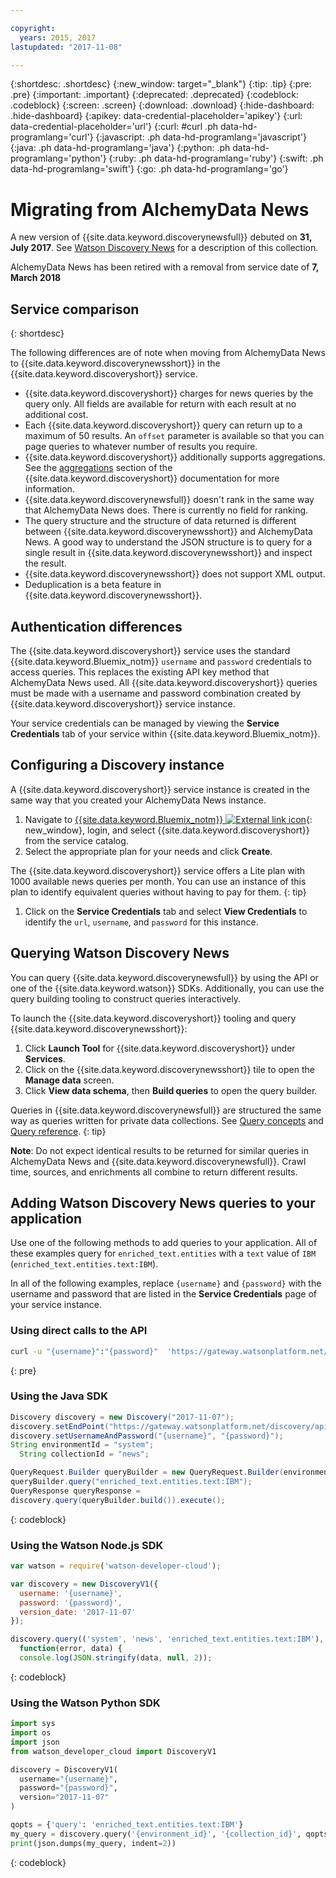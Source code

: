 ```yaml
---

copyright:
  years: 2015, 2017
lastupdated: "2017-11-08"

---
```


{:shortdesc: .shortdesc}
{:new_window: target="_blank"}
{:tip: .tip}
{:pre: .pre}
{:important: .important}
{:deprecated: .deprecated}
{:codeblock: .codeblock}
{:screen: .screen}
{:download: .download}
{:hide-dashboard: .hide-dashboard}
{:apikey: data-credential-placeholder='apikey'} 
{:url: data-credential-placeholder='url'}
{:curl: #curl .ph data-hd-programlang='curl'}
{:javascript: .ph data-hd-programlang='javascript'}
{:java: .ph data-hd-programlang='java'}
{:python: .ph data-hd-programlang='python'}
{:ruby: .ph data-hd-programlang='ruby'}
{:swift: .ph data-hd-programlang='swift'}
{:go: .ph data-hd-programlang='go'}

# Migrating from AlchemyData News

A new version of {{site.data.keyword.discoverynewsfull}} debuted on **31, July 2017**. See [Watson Discovery News](/docs/services/discovery/watson-discovery-news.html) for a description of this collection.

AlchemyData News has been retired with a removal from service date of **7, March 2018**

## Service comparison
{: shortdesc}

The following differences are of note when moving from AlchemyData News to {{site.data.keyword.discoverynewsshort}} in the {{site.data.keyword.discoveryshort}} service.

- {{site.data.keyword.discoveryshort}} charges for news queries by the query only. All fields are available for return with each result at no additional cost.
- Each {{site.data.keyword.discoveryshort}} query can return up to a maximum of 50 results. An `offset` parameter is available so that you can page queries to whatever number of results you require.
- {{site.data.keyword.discoveryshort}} additionally supports aggregations. See the [aggregations](/docs/services/discovery/query-reference.html#aggregations) section of the {{site.data.keyword.discoveryshort}} documentation for more information.
- {{site.data.keyword.discoverynewsfull}} doesn't rank in the same way that AlchemyData News does. There is currently no field for ranking.
- The query structure and the structure of data returned is different between {{site.data.keyword.discoverynewsshort}} and AlchemyData News. A good way to understand the JSON structure is to query for a single result in {{site.data.keyword.discoverynewsshort}} and inspect the result.
- {{site.data.keyword.discoverynewsshort}} does not support XML output.
- Deduplication is a beta feature in {{site.data.keyword.discoverynewsshort}}.

## Authentication differences

The {{site.data.keyword.discoveryshort}} service uses the standard {{site.data.keyword.Bluemix_notm}} `username` and `password` credentials to access queries. This replaces the existing API key method that AlchemyData News used. All {{site.data.keyword.discoveryshort}} queries must be made with a username and password combination created by {{site.data.keyword.discoveryshort}} service instance.

Your service credentials can be managed by viewing the **Service Credentials** tab of your service within {{site.data.keyword.Bluemix_notm}}.

## Configuring a Discovery instance

A {{site.data.keyword.discoveryshort}} service instance is created in the same way that you created your AlchemyData News instance.

1. Navigate to [{{site.data.keyword.Bluemix_notm}} ![External link icon](../../icons/launch-glyph.svg "External link icon")](https://console.ng.bluemix.net/catalog/services/discovery/){: new_window}, login, and select {{site.data.keyword.discoveryshort}} from the service catalog.
1. Select the appropriate plan for your needs and click **Create**.

  The {{site.data.keyword.discoveryshort}} service offers a Lite plan with 1000 available news queries per month. You can use an instance of this plan to identify equivalent queries without having to pay for them.
  {: tip}

1. Click on the **Service Credentials** tab and select **View Credentials** to identify the `url`, `username`, and `password` for this instance.

## Querying Watson Discovery News

You can query {{site.data.keyword.discoverynewsfull}} by using the API or one of the {{site.data.keyword.watson}} SDKs. Additionally, you can use the query building tooling to construct queries interactively.

To launch the {{site.data.keyword.discoveryshort}} tooling and query {{site.data.keyword.discoverynewsshort}}:

1. Click **Launch Tool** for {{site.data.keyword.discoveryshort}} under **Services**.
1. Click on the {{site.data.keyword.discoverynewsshort}} tile to open the **Manage data** screen.
1. Click **View data schema**, then **Build queries** to open the query builder.

  Queries in {{site.data.keyword.discoverynewsfull}} are structured the same way as queries written for private data collections. See [Query concepts](/docs/services/discovery/using.html) and [Query reference](/docs/services/discovery/query-reference.html).
  {: tip}

**Note**: Do not expect identical results to be returned for similar queries in AlchemyData News and {{site.data.keyword.discoverynewsfull}}. Crawl time, sources, and enrichments all combine to return different results.

## Adding Watson Discovery News queries to your application

Use one of the following methods to add queries to your application. All of these examples query for `enriched_text.entities` with a `text` value of `IBM` (`enriched_text.entities.text:IBM`).

In all of the following examples, replace `{username}` and `{password}` with the username and password that are listed in the **Service Credentials** page of your service instance.

### Using direct calls to the API

```bash
curl -u "{username}":"{password}"  'https://gateway.watsonplatform.net/discovery/api/v1/environments/system/collections/news/query?version=2017-11-07&query=enriched_text.entities.text:IBM'
```
{: pre}

### Using the Java SDK

```java
Discovery discovery = new Discovery("2017-11-07");
discovery.setEndPoint("https://gateway.watsonplatform.net/discovery/api/v1");
discovery.setUsernameAndPassword("{username}", "{password}");  
String environmentId = "system";
  String collectionId = "news";

QueryRequest.Builder queryBuilder = new QueryRequest.Builder(environmentId,collectionId);  
queryBuilder.query("enriched_text.entities.text:IBM");  
QueryResponse queryResponse =  
discovery.query(queryBuilder.build()).execute();
```
{: codeblock}

### Using the Watson Node.js SDK

```javascript
var watson = require('watson-developer-cloud');

var discovery = new DiscoveryV1({  
  username: '{username}',  
  password: '{password}',  
  version_date: '2017-11-07'  
});  

discovery.query(('system', 'news', 'enriched_text.entities.text:IBM'),  
  function(error, data) {  
  console.log(JSON.stringify(data, null, 2));  
```
{: codeblock}

### Using the Watson Python SDK

```python
import sys
import os
import json
from watson_developer_cloud import DiscoveryV1

discovery = DiscoveryV1(
  username="{username}",
  password="{password}",
  version="2017-11-07"
)

qopts = {'query': 'enriched_text.entities.text:IBM'}
my_query = discovery.query('{environment_id}', '{collection_id}', qopts)
print(json.dumps(my_query, indent=2))
```
{: codeblock}

